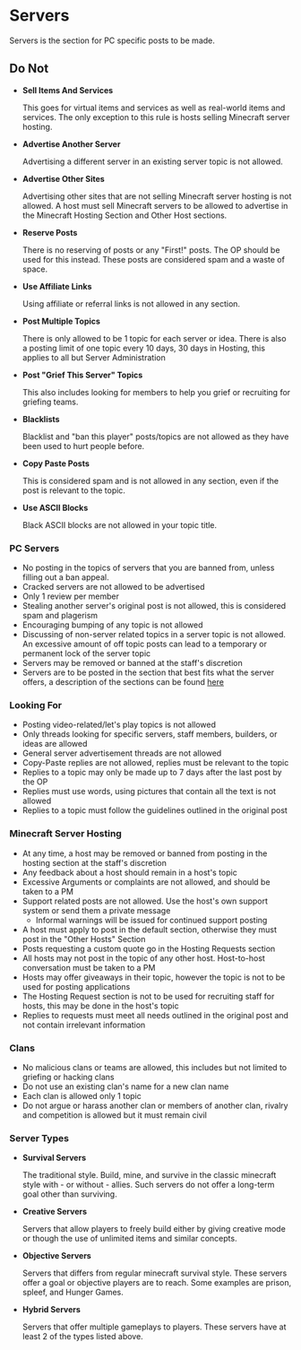 # Servers

Servers is the section for PC specific posts to be made. 

## Do Not

* __Sell Items And Services__
    
  This goes for virtual items and services as well as real-world items and services. The only exception to this rule is hosts selling Minecraft server hosting.

* __Advertise Another Server__

  Advertising a different server in an existing server topic is not allowed.
      
* __Advertise Other Sites__
    
  Advertising other sites that are not selling Minecraft server hosting is not allowed. A host must sell Minecraft servers to be allowed to advertise in the Minecraft Hosting Section and Other Host sections.
    
* __Reserve Posts__

  There is no reserving of posts or any "First!" posts. The OP should be used for this instead. These posts are considered spam and a waste of space.
  
* __Use Affiliate Links__

  Using affiliate or referral links is not allowed in any section.
  
* __Post Multiple Topics__

  There is only allowed to be 1 topic for each server or idea. There is also a posting limit of one topic every 10 days, 30 days in Hosting, this applies to all but Server Administration
  
* __Post "Grief This Server" Topics__ 

  This also includes looking for members to help you grief or recruiting for griefing teams.
  
* __Blacklists__

  Blacklist and "ban this player" posts/topics are not allowed as they have been used to hurt people before.
  
* __Copy Paste Posts__

  This is considered spam and is not allowed in any section, even if the post is relevant to the topic.

* __Use ASCII Blocks__

  Black ASCII blocks are not allowed in your topic title.

### PC Servers

* No posting in the topics of servers that you are banned from, unless filling out a ban appeal.
* Cracked servers are not allowed to be advertised
* Only 1 review per member
* Stealing another server's original post is not allowed, this is considered spam and plagerism
* Encouraging bumping of any topic is not allowed
* Discussing of non-server related topics in a server topic is not allowed. An excessive amount of off topic posts can lead to a temporary or permanent lock of the server topic
* Servers may be removed or banned at the staff's discretion
* Servers are to be posted in the section that best fits what the server offers, a description of the sections can be found [here](#servers:server_types)

### Looking For

* Posting video-related/let's play topics is not allowed
* Only threads looking for specific servers, staff members, builders, or ideas are allowed
* General server advertisement threads are not allowed
* Copy-Paste replies are not allowed, replies must be relevant to the topic
* Replies to a topic may only be made up to 7 days after the last post by the OP
* Replies must use words, using pictures that contain all the text is not allowed
* Replies to a topic must follow the guidelines outlined in the original post

### Minecraft Server Hosting

* At any time, a host may be removed or banned from posting in the hosting section at the staff's discretion
* Any feedback about a host should remain in a host's topic
* Excessive Arguments or complaints are not allowed, and should be taken to a PM
* Support related posts are not allowed. Use the host's own support system or send them a private message
    * Informal warnings will be issued for continued support posting
* A host must apply to post in the default section, otherwise they must post in the "Other Hosts" Section
* Posts requesting a custom quote go in the Hosting Requests section
* All hosts may not post in the topic of any other host. Host-to-host conversation must be taken to a PM
* Hosts may offer giveaways in their topic, however the topic is not to be used for posting applications
* The Hosting Request section is not to be used for recruiting staff for hosts, this may be done in the host's topic
* Replies to requests must meet all needs outlined in the original post and not contain irrelevant information

### Clans

* No malicious clans or teams are allowed, this includes but not limited to griefing or hacking clans
* Do not use an existing clan's name for a new clan name
* Each clan is allowed only 1 topic
* Do not argue or harass another clan or members of another clan, rivalry and competition is allowed but it must remain civil

### Server Types
    
* __Survival Servers__

  The traditional style. Build, mine, and survive in the classic minecraft style with - or without - allies. Such servers do not offer a long-term goal other than surviving.
  
* __Creative Servers__

  Servers that allow players to freely build either by giving creative mode or though the use of unlimited items and similar concepts.
  
* __Objective Servers__

  Servers that differs from regular minecraft survival style. These servers offer a goal or objective players are to reach. Some examples are prison, spleef, and Hunger Games.
  
* __Hybrid Servers__

  Servers that offer multiple gameplays to players. These servers have at least 2 of the types listed above.
